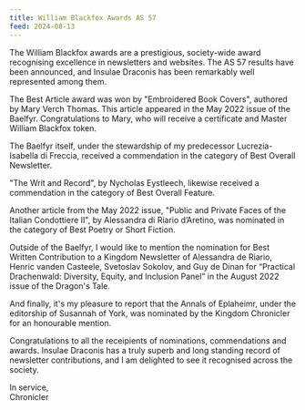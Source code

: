 ```yaml
---
title: William Blackfox Awards AS 57
feed: 2024-08-13
---
```


The William Blackfox awards are a prestigious, society-wide award recognising excellence in newsletters and websites. The AS 57 results have been announced, and Insulae Draconis has been remarkably well represented among them.

The Best Article award was won by "Embroidered Book Covers", authored by Mary Verch Thomas. This article appeared in the May 2022 issue of the Baelfyr. Congratulations to Mary, who will receive a certificate and Master William Blackfox token.

The Baelfyr itself, under the stewardship of my predecessor Lucrezia-Isabella di Freccia, received a commendation in the category of Best Overall Newsletter.

"The Writ and Record", by Nycholas Eystleech, likewise received a commendation in the category of Best Overall Feature.

Another article from the May 2022 issue, "Public and Private Faces of the Italian
Condottiere II", by Alessandra di Riario d’Aretino, was nominated in the category of Best Poetry or Short Fiction.

Outside of the Baelfyr, I would like to mention the nomination for Best Written Contribution to a Kingdom Newsletter of Alessandra de Riario, Henric vanden Casteele, Svetoslav Sokolov, and Guy de Dinan for “Practical Drachenwald: Diversity, Equity, and Inclusion Panel” in the August 2022 issue of the Dragon's Tale.

And finally, it's my pleasure to report that the Annals of Eplaheimr, under the editorship of Susannah of York, was nominated by the Kingdom Chronicler for an honourable mention.

Congratulations to all the receipients of nominations, commendations and awards. Insulae Draconis has a truly superb and long standing record of newsletter contributions, and I am delighted to see it recognised across the society.

In service,  
Chronicler
